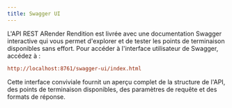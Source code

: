 ```yaml
---
title: Swagger UI
---
```


L'API REST ARender Rendition est livrée avec une documentation Swagger interactive qui vous permet d'explorer et de tester les points de terminaison disponibles sans effort. Pour accéder à l'interface utilisateur de Swagger, accédez à :

```cfg
http://localhost:8761/swagger-ui/index.html
```

Cette interface conviviale fournit un aperçu complet de la structure de l'API, des points de terminaison disponibles, des paramètres de requête et des formats de réponse.